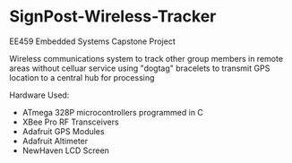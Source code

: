 # SignPost-Wireless-Tracker
EE459 Embedded Systems Capstone Project

Wireless communications system to track other group members in remote areas without celluar service
using "dogtag" bracelets to transmit GPS location to a central hub for processing

Hardware Used:
- ATmega 328P microcontrollers programmed in C
- XBee Pro RF Transceivers 
- Adafruit GPS Modules
- Adafruit Altimeter
- NewHaven LCD Screen
